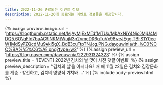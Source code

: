```yaml
---
title: 2022-11-26 종료되는 이벤트 정보
description: 2022-11-26에 종료되는 이벤트 정보들을 제공합니다.
---
```

{% assign preview_image_url = 'https://blogthumb.pstatic.net/MjAyMjExMTdfMTUx/MDAxNjY4Njc0MjU4MDQ5.6OVqFId7baAC9lNKMtWujN3n2vmcDD6qTuVx98weJEgg.TBhS1Y0ecW1MdSyPZQcdMu9Akl5gX_BdB3cuTtpTNJog.PNG.dayouwinia/th_%C0%CC%BA%A5%C6%AE.png?type=w2' %}
{% assign preview_url = 'https://blog.naver.com/dayouwinia/222931324323' %}
{% assign preview_title = '[EVENT] 2022년 김치의 날 맞이 사전 댓글 이벤트' %}
{% assign preview_description = '&lsquo;김치의 날&rsquo;을 아시나요? 매 해 11월 22일은 김치와 김장문화를 계승ㆍ발전하고, 김치의 영양적 가치와 ...' %}
{% include body-preview.html %}